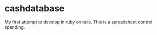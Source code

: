 cashdatabase
============

My first attempt to develop in ruby on rails. This is a spreadsheet control spending.